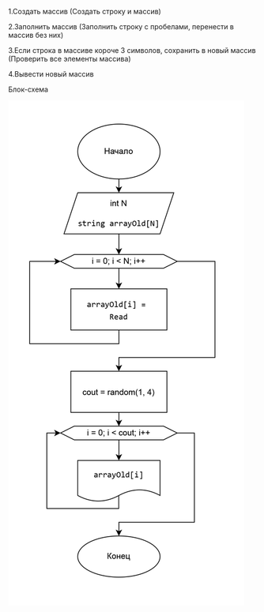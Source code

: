 1.Создать массив (Создать строку и массив)

2.Заполнить массив (Заполнить строку с пробелами, перенести в массив без них)

3.Если строка в массиве короче 3 символов, сохранить в новый массив (Проверить все элементы массива)

4.Вывести новый массив

Блок-схема

![](Chart.png)